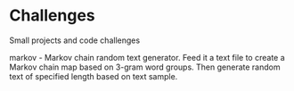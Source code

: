# Challenges
Small projects and code challenges

markov - Markov chain random text generator. Feed it a text file to create a Markov chain map based on 3-gram word groups. Then generate random text of specified length based on text sample. 
